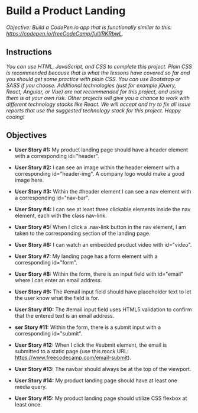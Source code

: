 # Build a Product Landing

_Objective: Build a CodePen.io app that is functionally similar to this: https://codepen.io/freeCodeCamp/full/RKRbwL._

## Instructions

_You can use HTML, JavaScript, and CSS to complete this project. Plain CSS is recommended because that is what the lessons have covered so far and you should get some practice with plain CSS. You can use Bootstrap or SASS if you choose. Additional technologies (just for example jQuery, React, Angular, or Vue) are not recommended for this project, and using them is at your own risk. Other projects will give you a chance to work with different technology stacks like React. We will accept and try to fix all issue reports that use the suggested technology stack for this project. Happy coding!_

## Objectives

* **User Story #1:** My product landing page should have a header element with a corresponding id="header".

* **User Story #2:** I can see an image within the header element with a corresponding id="header-img". A company logo would make a good image here.

* **User Story #3:** Within the #header element I can see a nav element with a corresponding id="nav-bar".

* **User Story #4:** I can see at least three clickable elements inside the nav element, each with the class nav-link.

* **User Story #5:** When I click a .nav-link button in the nav element, I am taken to the corresponding section of the landing page.

* **User Story #6:** I can watch an embedded product video with id="video".

* **User Story #7:** My landing page has a form element with a corresponding id="form".

* **User Story #8:** Within the form, there is an input field with id="email" where I can enter an email address.

* **User Story #9:** The #email input field should have placeholder text to let the user know what the field is for.

* **User Story #10:** The #email input field uses HTML5 validation to confirm that the entered text is an email address.

* **ser Story #11:** Within the form, there is a submit input with a corresponding id="submit".

* **User Story #12:** When I click the #submit element, the email is submitted to a static page (use this mock URL: https://www.freecodecamp.com/email-submit).

* **User Story #13:** The navbar should always be at the top of the viewport.

* **User Story #14:** My product landing page should have at least one media query.

* **User Story #15:** My product landing page should utilize CSS flexbox at least once.
